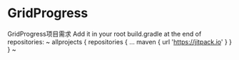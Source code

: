 # GridProgress
GridProgress项目需求 
Add it in your root build.gradle at the end of repositories:
~
	allprojects {
		repositories {
			...
			maven { url 'https://jitpack.io' }
		}
	}
  ~
